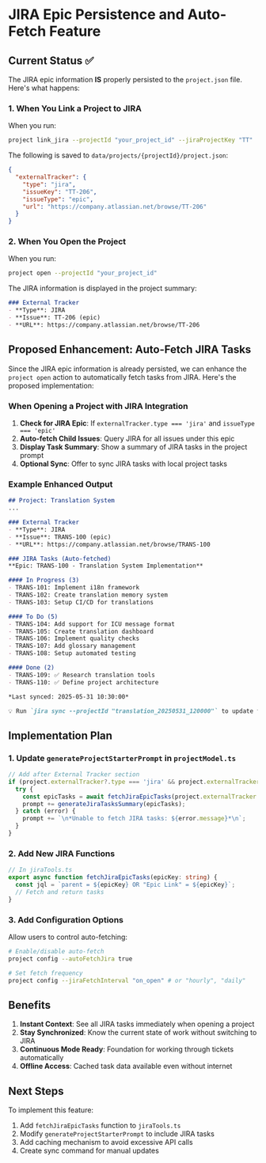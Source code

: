 # JIRA Epic Persistence and Auto-Fetch Feature

## Current Status ✅

The JIRA epic information **IS** properly persisted to the `project.json` file. Here's what happens:

### 1. When You Link a Project to JIRA

When you run:
```bash
project link_jira --projectId "your_project_id" --jiraProjectKey "TT"
```

The following is saved to `data/projects/{projectId}/project.json`:
```json
{
  "externalTracker": {
    "type": "jira",
    "issueKey": "TT-206",
    "issueType": "epic",
    "url": "https://company.atlassian.net/browse/TT-206"
  }
}
```

### 2. When You Open the Project

When you run:
```bash
project open --projectId "your_project_id"
```

The JIRA information is displayed in the project summary:
```markdown
### External Tracker
- **Type**: JIRA
- **Issue**: TT-206 (epic)
- **URL**: https://company.atlassian.net/browse/TT-206
```

## Proposed Enhancement: Auto-Fetch JIRA Tasks

Since the JIRA epic information is already persisted, we can enhance the `project open` action to automatically fetch tasks from JIRA. Here's the proposed implementation:

### When Opening a Project with JIRA Integration

1. **Check for JIRA Epic**: If `externalTracker.type === 'jira'` and `issueType === 'epic'`
2. **Auto-fetch Child Issues**: Query JIRA for all issues under this epic
3. **Display Task Summary**: Show a summary of JIRA tasks in the project prompt
4. **Optional Sync**: Offer to sync JIRA tasks with local project tasks

### Example Enhanced Output

```markdown
## Project: Translation System
...

### External Tracker
- **Type**: JIRA
- **Issue**: TRANS-100 (epic)
- **URL**: https://company.atlassian.net/browse/TRANS-100

### JIRA Tasks (Auto-fetched)
**Epic: TRANS-100 - Translation System Implementation**

#### In Progress (3)
- TRANS-101: Implement i18n framework
- TRANS-102: Create translation memory system
- TRANS-103: Setup CI/CD for translations

#### To Do (5)
- TRANS-104: Add support for ICU message format
- TRANS-105: Create translation dashboard
- TRANS-106: Implement quality checks
- TRANS-107: Add glossary management
- TRANS-108: Setup automated testing

#### Done (2)
- TRANS-109: ✅ Research translation tools
- TRANS-110: ✅ Define project architecture

*Last synced: 2025-05-31 10:30:00*

💡 Run `jira sync --projectId "translation_20250531_120000"` to update tasks
```

## Implementation Plan

### 1. Update `generateProjectStarterPrompt` in `projectModel.ts`

```typescript
// Add after External Tracker section
if (project.externalTracker?.type === 'jira' && project.externalTracker.issueType === 'epic') {
  try {
    const epicTasks = await fetchJiraEpicTasks(project.externalTracker.issueKey);
    prompt += generateJiraTasksSummary(epicTasks);
  } catch (error) {
    prompt += `\n*Unable to fetch JIRA tasks: ${error.message}*\n`;
  }
}
```

### 2. Add New JIRA Functions

```typescript
// In jiraTools.ts
export async function fetchJiraEpicTasks(epicKey: string) {
  const jql = `parent = ${epicKey} OR "Epic Link" = ${epicKey}`;
  // Fetch and return tasks
}
```

### 3. Add Configuration Options

Allow users to control auto-fetching:
```bash
# Enable/disable auto-fetch
project config --autoFetchJira true

# Set fetch frequency
project config --jiraFetchInterval "on_open" # or "hourly", "daily"
```

## Benefits

1. **Instant Context**: See all JIRA tasks immediately when opening a project
2. **Stay Synchronized**: Know the current state of work without switching to JIRA
3. **Continuous Mode Ready**: Foundation for working through tickets automatically
4. **Offline Access**: Cached task data available even without internet

## Next Steps

To implement this feature:

1. Add `fetchJiraEpicTasks` function to `jiraTools.ts`
2. Modify `generateProjectStarterPrompt` to include JIRA tasks
3. Add caching mechanism to avoid excessive API calls
4. Create sync command for manual updates 